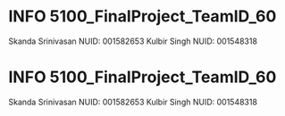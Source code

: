 # INFO 5100_FinalProject_TeamID_60 
Skanda Srinivasan NUID: 001582653
Kulbir Singh NUID: 001548318



# INFO 5100_FinalProject_TeamID_60 
Skanda Srinivasan NUID: 001582653
Kulbir Singh NUID: 001548318
